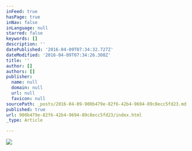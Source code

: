 ```yaml
---
inFeed: true
hasPage: true
inNav: false
inLanguage: null
starred: false
keywords: []
description: ''
datePublished: '2016-04-09T07:34:32.727Z'
dateModified: '2016-04-09T07:34:26.308Z'
title: ''
author: []
authors: []
publisher:
  name: null
  domain: null
  url: null
  favicon: null
sourcePath: _posts/2016-04-09-900b479e-82f6-42b4-9694-89c8ecc5fd23.md
published: true
url: 900b479e-82f6-42b4-9694-89c8ecc5fd23/index.html
_type: Article

---
```

![](https://the-grid-user-content.s3-us-west-2.amazonaws.com/b6e7a003-d58e-4ff9-8c72-0454907c2df5.jpg)